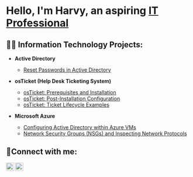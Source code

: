 <h1>Hello, I'm Harvy, an aspiring <a href="https://www.linkedin.com/in/harvy-babalcon/">IT Professional</a></h1>

<h2>👨‍💻 Information Technology Projects:</h2>

- <b>Active Directory</b>
  - [Reset Passwords in Active Directory](https://github.com/harvycode/reset-pw-ad)

- <b>osTicket (Help Desk Ticketing System)</b>
  - [osTicket: Prerequisites and Installation](https://github.com/harvycode/osticket-prereqs)
  - [osTicket: Post-Installation Configuration](https://github.com/harvycode/post-install-config)
  - [osTicket: Ticket Lifecycle Examples](https://github.com/harvycode/ticket-lifecycle)
- <b>Microsoft Azure</b>
  - [Configuring Active Directory within Azure VMs](https://github.com/harvycode/configure-ad)
  - [Network Security Groups (NSGs) and Inspecting Network Protocols](https://github.com/harvycode/azure-network-protocols)

<h2>🤳Connect with me:</h2>

[<img align="left" alt="Josh | LinkedIn" width="22px" src="https://cdn.jsdelivr.net/npm/simple-icons@v3/icons/linkedin.svg" />][linkedin]
[<img align="left" alt="Josh | Instagram" width="22px" src="https://cdn.jsdelivr.net/npm/simple-icons@v3/icons/instagram.svg" />][instagram]

[instagram]: https://www.instagram.com/harvitron
[linkedin]: https://www.linkedin.com/in/harvy-babalcon/
